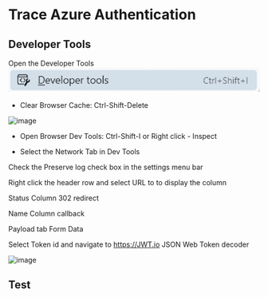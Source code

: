 # Trace Azure Authentication
## Developer Tools

Open the Developer Tools
![Developer Tools](../assets/images/DeveloperTools.jpg)

- Clear Browser Cache: Ctrl-Shift-Delete

![image](https://github.com/user-attachments/assets/e8a890df-7bcf-4267-9e37-1ccba9b1a151)

- Open Browser Dev Tools: Ctrl-Shift-I or Right click - Inspect

- Select the Network Tab in Dev Tools

Check the Preserve log check box in the settings menu bar

Right click the header row and select URL to to display the column

Status Column 302 redirect

Name Column callback

Payload tab Form Data

Select Token id and navigate to https://JWT.io JSON Web Token decoder
	
![image](https://github.com/user-attachments/assets/8d0bc2bf-6f01-464b-9691-570843b111bc)



## Test

